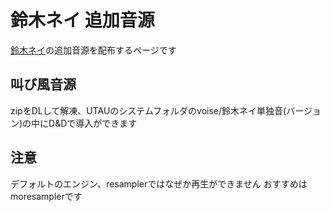 # 鈴木ネイ 追加音源
[鈴木ネイ](https://suzukinei.jimdofree.com/)の追加音源を配布するページです

## 叫び風音源
zipをDLして解凍、UTAUのシステムフォルダのvoise/鈴木ネイ単独音(バージョン)の中にD&Dで導入ができます

## 注意
デフォルトのエンジン、resamplerではなぜか再生ができません
おすすめはmoresamplerです
